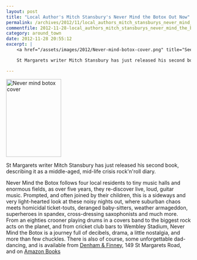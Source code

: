 ```yaml
---
layout: post
title: "Local Author's Mitch Stansbury's Never Mind the Botox Out Now"
permalink: /archives/2012/11/local_authors_mitch_stansburys_never_mind_the_boto.html
commentfile: 2012-11-28-local_authors_mitch_stansburys_never_mind_the_boto
category: around_town
date: 2012-11-28 20:55:12
excerpt: |
    <a href="/assets/images/2012/Never-mind-botox-cover.png" title="See larger version of - Never mind botox cover"><img src="/assets/images/2012/Never-mind-botox-cover_thumb.png" width="150" height="212" alt="Never mind botox cover" class="photo right" /></a>

    St Margarets writer Mitch Stansbury has just released his second book, describing it as a middle-aged, mid-life crisis rock'n'roll diary.

---
```


<a href="/assets/images/2012/Never-mind-botox-cover.png" title="See larger version of - Never mind botox cover"><img src="/assets/images/2012/Never-mind-botox-cover_thumb.png" width="150" height="212" alt="Never mind botox cover" class="photo right" /></a>

St Margarets writer Mitch Stansbury has just released his second book, describing it as a middle-aged, mid-life crisis rock'n'roll diary.

Never Mind the Botox follows four local residents to tiny music halls and enormous fields, as over five years, they re-discover live, loud, guitar music. Prompted, and often joined by their children, this is a sideways and very light-hearted look at these noisy nights out, where suburban chaos meets homicidal ticket-touts, deranged baby-sitters, weather armageddon, superheroes in spandex, cross-dressing saxophonists and much more. From an eighties crooner playing drums in a covers band to the biggest rock acts on the planet, and from cricket club bars to Wembley Stadium, Never Mind the Botox is a journey full of decibels, drama, a little nostalgia, and more than few chuckles. There is also of course, some unforgettable dad-dancing, and is available from [Denham & Finney](/directory/gifts/201009030907), 149 St Margarets Road, and on [Amazon Books](https://www.amazon.co.uk/dp/B009ZSW7KO)
